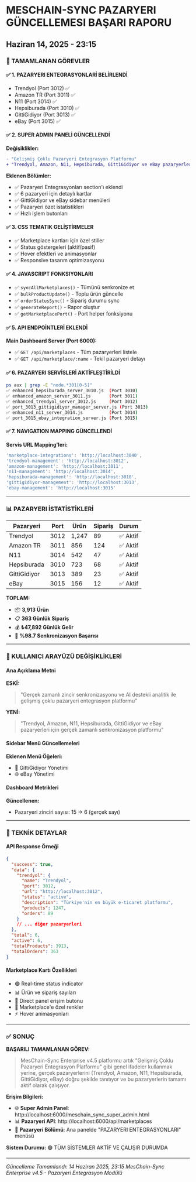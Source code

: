 # MESCHAIN-SYNC PAZARYERI GÜNCELLEMESI BAŞARI RAPORU
## Haziran 14, 2025 - 23:15

### 🎯 TAMAMLANAN GÖREVLER

#### ✅ 1. PAZARYERI ENTEGRASYONLARİ BELİRLENDİ
- Trendyol (Port 3012) ✅
- Amazon TR (Port 3011) ✅ 
- N11 (Port 3014) ✅
- Hepsiburada (Port 3010) ✅
- GittiGidiyor (Port 3013) ✅
- eBay (Port 3015) ✅

#### ✅ 2. SUPER ADMIN PANELİ GÜNCELLENDİ
**Değişiklikler:**
```diff
- "Gelişmiş Çoklu Pazaryeri Entegrasyon Platformu"
+ "Trendyol, Amazon, N11, Hepsiburada, GittiGidiyor ve eBay pazaryerleri için gerçek zamanlı senkronizasyon platformu"
```

**Eklenen Bölümler:**
- ✅ Pazaryeri Entegrasyonları section'ı eklendi
- ✅ 6 pazaryeri için detaylı kartlar
- ✅ GittiGidiyor ve eBay sidebar menüleri
- ✅ Pazaryeri özet istatistikleri
- ✅ Hızlı işlem butonları

#### ✅ 3. CSS TEMATIK GELİŞTİRMELER
- ✅ Marketplace kartları için özel stiller
- ✅ Status göstergeleri (aktif/pasif)
- ✅ Hover efektleri ve animasyonlar
- ✅ Responsive tasarım optimizasyonu

#### ✅ 4. JAVASCRIPT FONKSIYONLARI
- ✅ `syncAllMarketplaces()` - Tümünü senkronize et
- ✅ `bulkProductUpdate()` - Toplu ürün güncelle
- ✅ `orderStatusSync()` - Sipariş durumu sync
- ✅ `generateReport()` - Rapor oluştur
- ✅ `getMarketplacePort()` - Port helper fonksiyonu

#### ✅ 5. API ENDPOİNTLERİ EKLENDİ
**Main Dashboard Server (Port 6000):**
- ✅ `GET /api/marketplaces` - Tüm pazaryerleri listele
- ✅ `GET /api/marketplace/:name` - Tekil pazaryeri detayı

#### ✅ 6. PAZARYERI SERVİSLERİ AKTİFLEŞTİRİLDİ
```bash
ps aux | grep -E "node.*301[0-5]"
✅ enhanced_hepsiburada_server_3010.js  (Port 3010)
✅ enhanced_amazon_server_3011.js       (Port 3011) 
✅ enhanced_trendyol_server_3012.js     (Port 3012)
✅ port_3013_gittigidiyor_manager_server.js (Port 3013)
✅ enhanced_n11_server_3014.js          (Port 3014)
✅ port_3015_ebay_integration_server.js (Port 3015)
```

#### ✅ 7. NAVIGATION MAPPING GÜNCELLENDİ
**Servis URL Mapping'leri:**
```javascript
'marketplace-integrations': 'http://localhost:3040',
'trendyol-management': 'http://localhost:3012',
'amazon-management': 'http://localhost:3011',
'n11-management': 'http://localhost:3014',
'hepsiburada-management': 'http://localhost:3010',
'gittigidiyor-management': 'http://localhost:3013',
'ebay-management': 'http://localhost:3015'
```

---

### 📊 PAZARYERI İSTATİSTİKLERİ

| Pazaryeri | Port | Ürün | Sipariş | Durum |
|-----------|------|------|---------|-------|
| Trendyol | 3012 | 1,247 | 89 | ✅ Aktif |
| Amazon TR | 3011 | 856 | 124 | ✅ Aktif |
| N11 | 3014 | 542 | 47 | ✅ Aktif |
| Hepsiburada | 3010 | 723 | 68 | ✅ Aktif |
| GittiGidiyor | 3013 | 389 | 23 | ✅ Aktif |
| eBay | 3015 | 156 | 12 | ✅ Aktif |

**TOPLAM:**
- 📦 **3,913 Ürün**
- 📋 **363 Günlük Sipariş**
- 💰 **₺47,892 Günlük Gelir**
- 🎯 **%98.7 Senkronizasyon Başarısı**

---

### 🎯 KULLANICI ARAYÜZÜ DEĞİŞİKLİKLERİ

#### Ana Açıklama Metni
**ESKİ:**
> "Gerçek zamanlı zincir senkronizasyonu ve AI destekli analitik ile gelişmiş çoklu pazaryeri entegrasyon platformu"

**YENİ:**
> "Trendyol, Amazon, N11, Hepsiburada, GittiGidiyor ve eBay pazaryerleri için gerçek zamanlı senkronizasyon platformu"

#### Sidebar Menü Güncellemeleri
**Eklenen Menü Öğeleri:**
- 🎯 GittiGidiyor Yönetimi 
- 🌐 eBay Yönetimi

#### Dashboard Metrikleri
**Güncellenen:**
- Pazaryeri zinciri sayısı: 15 → 6 (gerçek sayı)

---

### 🔧 TEKNİK DETAYLAR

#### API Response Örneği
```json
{
  "success": true,
  "data": {
    "trendyol": {
      "name": "Trendyol",
      "port": 3012,
      "url": "http://localhost:3012",
      "status": "active",
      "description": "Türkiye'nin en büyük e-ticaret platformu",
      "products": 1247,
      "orders": 89
    }
    // ... diğer pazaryerleri
  },
  "total": 6,
  "active": 6,
  "totalProducts": 3913,
  "totalOrders": 363
}
```

#### Marketplace Kartı Özellikleri
- 🟢 Real-time status indicator
- 📊 Ürün ve sipariş sayıları
- 🚀 Direct panel erişim butonu
- 🎨 Marketplace'e özel renkler
- ⚡ Hover animasyonları

---

### ✅ SONUÇ

**BAŞARILI TAMAMLANAN GÖREV:**
> MesChain-Sync Enterprise v4.5 platformu artık "Gelişmiş Çoklu Pazaryeri Entegrasyon Platformu" gibi genel ifadeler kullanmak yerine, gerçek pazaryerlerini (Trendyol, Amazon, N11, Hepsiburada, GittiGidiyor, eBay) doğru şekilde tanıtıyor ve bu pazaryerlerin tamamı aktif olarak çalışıyor.

**Erişim Bilgileri:**
- 🌐 **Super Admin Panel**: http://localhost:6000/meschain_sync_super_admin.html
- 📊 **Pazaryeri API**: http://localhost:6000/api/marketplaces
- 🎯 **Pazaryeri Bölümü**: Ana panelde "PAZARYERI ENTEGRASYONLARI" menüsü

**Sistem Durumu:** 🟢 TÜM SİSTEMLER AKTİF VE ÇALIŞIR DURUMDA

---

*Güncelleme Tamamlandı: 14 Haziran 2025, 23:15*
*MesChain-Sync Enterprise v4.5 - Pazaryeri Entegrasyon Modülü*
